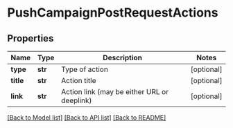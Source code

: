 # PushCampaignPostRequestActions

## Properties
Name | Type | Description | Notes
------------ | ------------- | ------------- | -------------
**type** | **str** | Type of action | [optional] 
**title** | **str** | Action title | [optional] 
**link** | **str** | Action link (may be either URL or deeplink) | [optional] 

[[Back to Model list]](../README.md#documentation-for-models) [[Back to API list]](../README.md#documentation-for-api-endpoints) [[Back to README]](../README.md)


